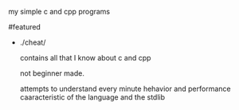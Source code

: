 my simple c and cpp programs

#featured

- ./cheat/

    contains all that I know about c and cpp

    not beginner made.

    attempts to understand every minute hehavior and performance
    caaracteristic of the language and the stdlib
